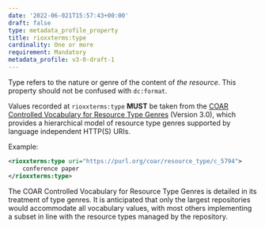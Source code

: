```yaml
---
date: '2022-06-021T15:57:43+00:00'
draft: false
type: metadata_profile_property
title: rioxxterms:type
cardinality: One or more
requirement: Mandatory
metadata_profile: v3-0-draft-1
---
```

Type refers to the nature or genre of the content of *the resource*. This property should not be confused with `dc:format`.

Values recorded at `rioxxterms:type` **MUST** be taken from the [COAR Controlled Vocabulary for Resource Type Genres](http://vocabularies.coar-repositories.org/documentation/resource_types/) (Version 3.0), which provides a hierarchical model of resource type genres supported by language independent HTTP(S) URIs.

Example:

```xml
<rioxxterms:type uri="https://purl.org/coar/resource_type/c_5794">
    conference paper
</rioxxterms:type>
```



The COAR Controlled Vocabulary for Resource Type Genres is detailed in its treatment of type genres. It is anticipated that only the largest repositories would accommodate all vocabulary values, with most others implementing a subset in line with the resource types managed by the repository.
